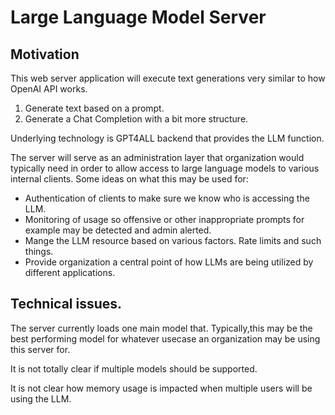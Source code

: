 # Large Language Model Server

## Motivation
This web server application will execute text generations very similar to how OpenAI API works.

1. Generate text based on a prompt.
2. Generate a Chat Completion with a bit more structure.

Underlying technology is GPT4ALL backend that provides the LLM function.

The server will serve as an administration layer that organization would typically need 
in order to allow access to large language models to various internal clients.
Some ideas on what this may be used for:
- Authentication of clients to make sure we know who is accessing the LLM.
- Monitoring of usage so offensive or other inappropriate prompts for example may be detected and admin alerted.
- Mange the LLM resource based on various factors. Rate limits and such things.
- Provide organization a central point of how LLMs are being utilized by different applications.

## Technical issues.
The server currently loads one main model that. Typically,this may be the best performing model for whatever usecase 
an organization may be using this server for.

It is not totally clear if multiple models should be supported.

It is not clear how memory usage is impacted when multiple users will be using the LLM.

